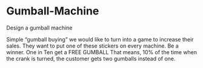 # Gumball-Machine
Design a gumball machine

Simple  “gumball buying” we would like to turn into a game to increase their sales.  They want to put one of these stickers on every machine. 
Be a winner.  One in Ten get a FREE GUMBALL
That means, 10% of the time when the crank is turned, the customer gets two gumballs instead of one.  
